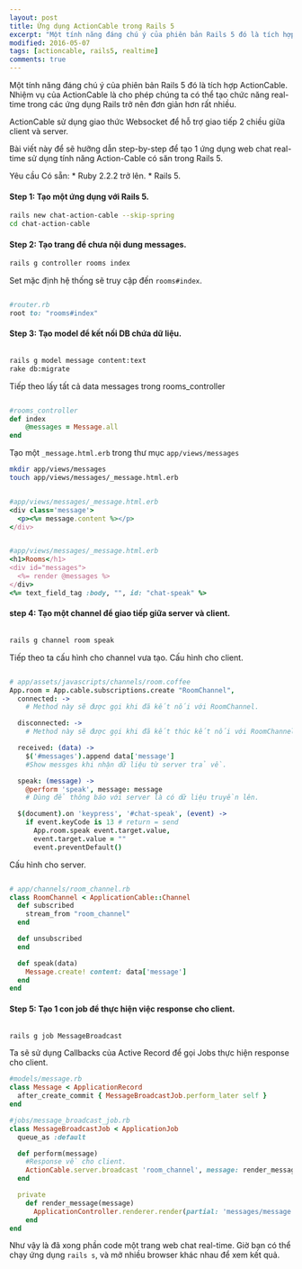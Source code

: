 ```yaml
---
layout: post
title: Ứng dụng ActionCable trong Rails 5
excerpt: "Một tính năng đáng chú ý của phiên bản Rails 5 đó là tích hợp ActionCable. Nhiệm vụ của ActionCable là cho phép chúng ta có thể tạo chức năng real-time trong các ứng dụng Rails trở nên đơn giản hơn rất nhiều."
modified: 2016-05-07
tags: [actioncable, rails5, realtime]
comments: true
---
```


Một tính năng đáng chú ý của phiên bản Rails 5 đó là tích hợp ActionCable. Nhiệm vụ của ActionCable là cho phép chúng ta có thể tạo chức năng real-time trong các ứng dụng Rails trở nên đơn giản hơn rất nhiều.

ActionCable sử dụng giao thức Websocket để hỗ trợ giao tiếp 2 chiều giữa client và server.

Bài viết này để sẽ hưỡng dẫn step-by-step để tạo 1 ứng dụng web chat real-time sử dụng tính năng Action-Cable có săn trong Rails 5.

Yêu cầu Có sẵn:
    * Ruby 2.2.2 trở lên.
    * Rails 5.

#### Step 1: Tạo một ứng dụng với Rails 5.

```sh
rails new chat-action-cable --skip-spring
cd chat-action-cable
```

#### Step 2: Tạo trang để chưa nội dung messages.

```sh
rails g controller rooms index
```

Set mặc định hệ thống sẽ truy cập đến `rooms#index`.

```ruby

#router.rb
root to: "rooms#index"
```

#### Step 3: Tạo model để kết nối DB chứa dữ liệu.

```sh

rails g model message content:text
rake db:migrate
```

Tiếp theo lấy tất cả data messages trong rooms_controller

```ruby 

#rooms_controller
def index
    @messages = Message.all
end
```

Tạo một `_message.html.erb` trong thư mục `app/views/messages`

```sh
mkdir app/views/messages
touch app/views/messages/_message.html.erb
```


```ruby

#app/views/messages/_message.html.erb
<div class='message'>
  <p><%= message.content %></p>
</div>
```


```ruby

#app/views/messages/_message.html.erb
<h1>Rooms</h1>
<div id="messages">
  <%= render @messages %>
</div>
<%= text_field_tag :body, "", id: "chat-speak" %>

```

#### step 4: Tạo một channel để giao tiếp giữa server và client.

```sh

rails g channel room speak
```

Tiếp theo ta cấu hình cho channel vưa tạo.
Cấu hình cho client.

```coffee

# app/assets/javascripts/channels/room.coffee
App.room = App.cable.subscriptions.create "RoomChannel",
  connected: ->
    # Method này sẽ được gọi khi đã kết nối với RoomChannel.

  disconnected: ->
    # Method này sẽ được gọi khi đã kết thúc kết nối với RoomChannel.

  received: (data) ->
    $('#messages').append data['message']
    #Show messges khi nhận dữ liệu từ server trả về.

  speak: (message) ->
    @perform 'speak', message: message
    # Dùng để thông báo với server là có dữ liệu truyền lên.

  $(document).on 'keypress', '#chat-speak', (event) ->
    if event.keyCode is 13 # return = send
      App.room.speak event.target.value, 
      event.target.value = ""
      event.preventDefault()

```


Cấu hình cho server.

```ruby

# app/channels/room_channel.rb
class RoomChannel < ApplicationCable::Channel
  def subscribed
    stream_from "room_channel"
  end

  def unsubscribed
  end

  def speak(data)
    Message.create! content: data['message']
  end
end
```

#### Step 5: Tạo 1 con job để thực hiện việc response cho client.

``` sh

rails g job MessageBroadcast
```

Ta sẽ sử dụng Callbacks của Active Record để gọi Jobs thực hiện response cho client.

```ruby
#models/message.rb
class Message < ApplicationRecord
  after_create_commit { MessageBroadcastJob.perform_later self }
end
```


```ruby
#jobs/message_broadcast_job.rb
class MessageBroadcastJob < ApplicationJob
  queue_as :default

  def perform(message)
    #Response về cho client.
    ActionCable.server.broadcast 'room_channel', message: render_message(message)
  end

  private
    def render_message(message)
      ApplicationController.renderer.render(partial: 'messages/message', locals: { message: message })
    end
end
```

Như vậy là đã xong phần code một trang web chat real-time. Giờ bạn có thể chạy ứng dụng `rails s`, và mở nhiều browser khác nhau để xem kết quả.



























